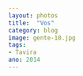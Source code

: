 ```yaml
---
layout: photos
title:  "Vos"
category: blog
image: gente-10.jpg
tags:
- Tavira
ano: 2014
---
```




